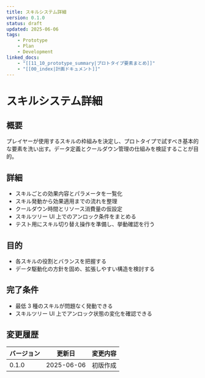 ```yaml
---
title: スキルシステム詳細
version: 0.1.0
status: draft
updated: 2025-06-06
tags:
    - Prototype
    - Plan
    - Development
linked_docs:
    - "[[11_10_prototype_summary|プロトタイプ要素まとめ]]"
    - "[[00_index|計画ドキュメント]]"
---
```


# スキルシステム詳細

## 概要

プレイヤーが使用するスキルの枠組みを決定し、プロトタイプで試すべき基本的な要素を洗い出す。データ定義とクールダウン管理の仕組みを検証することが目的。

## 詳細

- スキルごとの効果内容とパラメータを一覧化
- スキル発動から効果適用までの流れを整理
- クールダウン時間とリソース消費量の仮設定
- スキルツリー UI 上でのアンロック条件をまとめる
- テスト用にスキル切り替え操作を準備し、挙動確認を行う

## 目的

- 各スキルの役割とバランスを把握する
- データ駆動化の方針を固め、拡張しやすい構造を検討する

## 完了条件

- 最低 3 種のスキルが問題なく発動できる
- スキルツリー UI 上でアンロック状態の変化を確認できる

## 変更履歴

| バージョン | 更新日     | 変更内容 |
| ---------- | ---------- | -------- |
| 0.1.0      | 2025-06-06 | 初版作成 |

